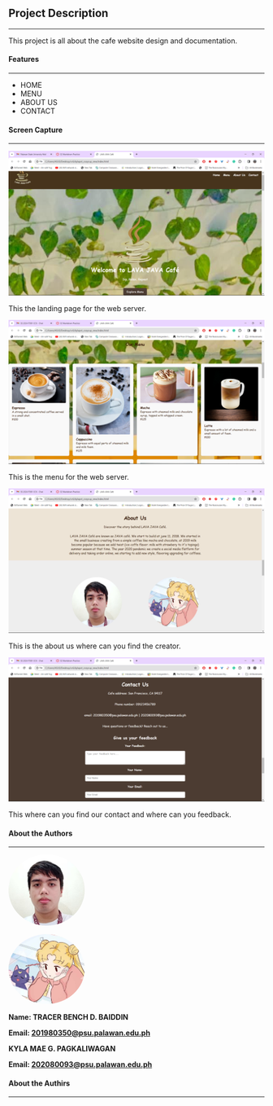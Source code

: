 ## Project Description
___

This project is all about the cafe website design and documentation.

#### Features
___

- HOME 
- MENU 
- ABOUT US 
- CONTACT

#### Screen Capture
___

![img](/img/Screenshot%20(4).png)

This the landing page for the web server.

![img](/img/Screenshot%20(5).png)

This is the menu for the web server.

![img](/img/Screenshot%20(6).png)

This is the about us where can you find the creator.

![img](/img/Screenshot%20(7).png)

This where can you find our contact and where can you feedback.

#### About the Authors
___

<!DOCTYPE html>
<html lang="en">
<head>
  <meta charset="UTF-8">
  <meta name="viewport" content="width=device-width, initial-scale=1.0">
</head>
<body>

<img src="https://github.com/kylapot/kylapot_cozycup_new/blob/main/img/profile1.jpg?raw=true" 
     alt="GitHub Image" 
     width="150" 
     style="border-radius: 50%;">

<img src="https://github.com/kylapot/kylapot_cozycup_new/blob/main/img/profile2.jpg?raw=true" 
     alt="GitHub Image" 
     width="150" 
     style="border-radius: 50%;">

**Name: TRACER BENCH D. BAIDDIN**

**Email: 201980350@psu.palawan.edu.ph**

**KYLA MAE G. PAGKALIWAGAN**

**Email: 202080093@psu.palawan.edu.ph**



</body>
</html>

#### About the Authirs
___
